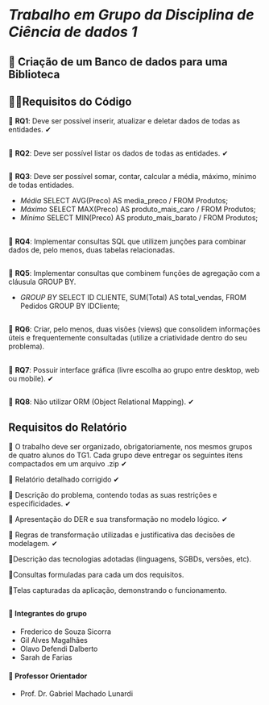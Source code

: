 # **_Trabalho em Grupo da Disciplina de Ciência de dados 1_**
## 📍 Criação de um Banco de dados para uma Biblioteca 
## 📝🔗Requisitos do Código 
📌 **RQ1**: Deve ser possível inserir, atualizar e deletar dados de todas as entidades. ✔ 
##
📌 **RQ2**: Deve ser possível listar os dados de todas as entidades. ✔ 
##
📌 **RQ3**: Deve ser possível somar, contar, calcular a média, máximo, mínimo de todas entidades.
  
- _Média_ SELECT AVG(Preco) AS media_preco / FROM Produtos;
- _Máximo_ SELECT MAX(Preco) AS produto_mais_caro / FROM Produtos;
- _Mínimo_ SELECT MIN(Preco) AS produto_mais_barato / FROM Produtos;
##
📌 **RQ4**: Implementar consultas SQL que utilizem junções para combinar dados de, pelo menos,
duas tabelas relacionadas.
##
📌 **RQ5**: Implementar consultas que combinem funções de agregação com a cláusula GROUP BY.
- _GROUP BY_ SELECT ID CLIENTE, SUM(Total) AS total_vendas,
  FROM Pedidos
  GROUP BY IDCliente;
##
📌 **RQ6**: Criar, pelo menos, duas visões (views) que consolidem informações úteis e
frequentemente consultadas (utilize a criatividade dentro do seu problema).
##
📌 **RQ7**: Possuir interface gráfica (livre escolha ao grupo entre desktop, web ou mobile). ✔
##  
📌 **RQ8**: Não utilizar ORM (Object Relational Mapping). ✔
##
## Requisitos do Relatório
📌 O trabalho deve ser organizado, obrigatoriamente, nos mesmos grupos de quatro alunos do TG1. Cada
grupo deve entregar os seguintes itens compactados em um arquivo .zip ✔


📌 Relatório detalhado corrigido ✔ 


📌 Descrição do problema, contendo todas as suas restrições e especificidades. ✔ 


📌 Apresentação do DER e sua transformação no modelo lógico. ✔


📌 Regras de transformação utilizadas e justificativa das decisões de modelagem. ✔


📌Descrição das tecnologias adotadas (linguagens, SGBDs, versões, etc). 


📌Consultas formuladas para cada um dos requisitos. 


📌Telas capturadas da aplicação, demonstrando o funcionamento.
##
 #### 📍 Integrantes do grupo 
- Frederico de Souza Sicorra
- Gil Alves Magalhães
- Olavo Defendi Dalberto 
- Sarah de Farias
#### 📍 Professor Orientador
- Prof. Dr. Gabriel Machado Lunardi


